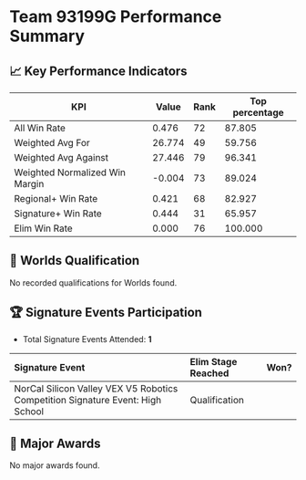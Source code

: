 # Team 93199G Performance Summary

## 📈 Key Performance Indicators
| KPI | Value | Rank | Top percentage |
| --- | ----- | ---- | ----- |
| All Win Rate | 0.476 | 72 | 87.805 |
| Weighted Avg For | 26.774 | 49 | 59.756 |
| Weighted Avg Against | 27.446 | 79 | 96.341 |
| Weighted Normalized Win Margin | -0.004 | 73 | 89.024 |
| Regional+ Win Rate | 0.421 | 68 | 82.927 |
| Signature+ Win Rate | 0.444 | 31 | 65.957 |
| Elim Win Rate | 0.000 | 76 | 100.000 |


## 🎯 Worlds Qualification
No recorded qualifications for Worlds found.

## 🏆 Signature Events Participation
- Total Signature Events Attended: **1**

| Signature Event | Elim Stage Reached | Won? |
|:----------------|:-------------------|:----|
| NorCal Silicon Valley VEX V5 Robotics Competition Signature Event: High School | Qualification |  |


## 🥇 Major Awards
No major awards found.
